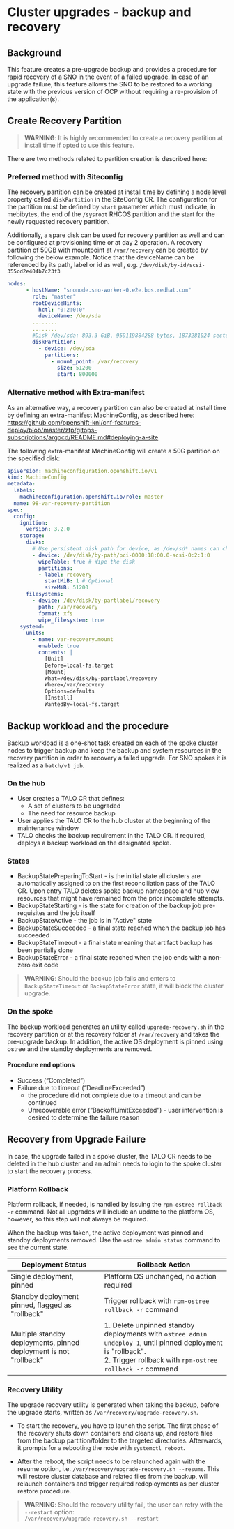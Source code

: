 # Cluster upgrades - backup and recovery #

## Background ##

This feature creates a pre-upgrade backup and provides a procedure for rapid recovery of a SNO in the event of a failed upgrade. In case of an upgrade failure, this feature allows the SNO to be restored to a working state with the previous version of OCP without requiring a re-provision of the application(s).  

## Create Recovery Partition ##

> **WARNING**: It is highly recommended to create a recovery partition at install time if opted to use this feature.

There are two methods related to partition creation is described here:

### Preferred method with Siteconfig ###

The recovery partition can be created at install time by defining a node level property called `diskPartition` in the SiteConfig CR. The configuration for the partition must be defined by `start` parameter which must indicate, in mebibytes, the end of the `/sysroot` RHCOS partition and the start for the newly requested recovery partition.

Additionally, a spare disk can be used for recovery partition as well and can be configured at provisioning time or at day 2 operation. A recovery partition of 50GB with mountpoint at `/var/recovery` can be created by following the below example. Notice that the deviceName can be referenced by its path, label or id as well, e.g. `/dev/disk/by-id/scsi-355cd2e404b7c23f3`

```yaml
nodes:
      - hostName: "snonode.sno-worker-0.e2e.bos.redhat.com"
        role: "master"
        rootDeviceHints:
          hctl: "0:2:0:0"
          deviceName: /dev/sda
        ........
        ........
        #Disk /dev/sda: 893.3 GiB, 959119884288 bytes, 1873281024 sectors
        diskPartition:
          - device: /dev/sda
            partitions:
              - mount_point: /var/recovery
                size: 51200
                start: 800000

```

### Alternative method with Extra-manifest

As an alternative way, a recovery partition can also be created at install time by defining an extra-manifest MachineConfig, as described here:<br>
<https://github.com/openshift-kni/cnf-features-deploy/blob/master/ztp/gitops-subscriptions/argocd/README.md#deploying-a-site>

The following extra-manifest MachineConfig will create a 50G partition on the specified disk:

```yaml
apiVersion: machineconfiguration.openshift.io/v1
kind: MachineConfig
metadata:
  labels:
    machineconfiguration.openshift.io/role: master
  name: 98-var-recovery-partition
spec:
  config:
    ignition:
      version: 3.2.0
    storage:
      disks:
        # Use persistent disk path for device, as /dev/sd* names can change
        - device: /dev/disk/by-path/pci-0000:18:00.0-scsi-0:2:1:0
          wipeTable: true # Wipe the disk
          partitions:
          - label: recovery
            startMiB: 1 # Optional
            sizeMiB: 51200
      filesystems:
        - device: /dev/disk/by-partlabel/recovery
          path: /var/recovery
          format: xfs
          wipe_filesystem: true
    systemd:
      units:
        - name: var-recovery.mount
          enabled: true
          contents: |
            [Unit]
            Before=local-fs.target
            [Mount]
            What=/dev/disk/by-partlabel/recovery
            Where=/var/recovery
            Options=defaults
            [Install]
            WantedBy=local-fs.target
```

## Backup workload and the procedure ##

Backup workload is a one-shot task created on each of the spoke cluster nodes to trigger backup and keep the backup and system resources in the recovery partition in order to recovery a failed upgrade. For SNO spokes it is realized as a `batch/v1 job`.


### On the hub ###

- User creates a TALO CR that defines:
  - A set of clusters to be upgraded  
  - The need for resource backup
- User applies the TALO CR to the hub cluster at the beginning of the maintenance window
- TALO checks the backup requirement in the TALO CR. If required, deploys a backup workload on the designated spoke.  

### States ###

- BackupStatePreparingToStart - is the initial state all clusters are automatically assigned to on the first reconciliation pass of the TALO CR. Upon entry TALO deletes spoke backup namespace and hub view resources that might have remained from the prior incomplete attempts.
- BackupStateStarting - is the state for creation of the backup job pre-requisites and the job itself
- BackupStateActive - the job is in "Active" state
- BackupStateSucceeded - a final state reached when the backup job has succeeded
- BackupStateTimeout - a final state meaning that artifact backup has been partially done
- BackupStateError - a final state reached when the job ends with a non-zero exit code

> **WARNING**: Should the backup job fails and enters to `BackupStateTimeout` or `BackupStateError` state, it will block the cluster upgrade.

### On the spoke ###

The backup workload generates an utility called `upgrade-recovery.sh` in the recovery partition or at the recovery folder at `/var/recovery` and takes the pre-upgrade backup. In addition, the active OS deployment is pinned using ostree and the standby deployments are removed.

#### Procedure end options ####

- Success (“Completed”)
- Failure due to timeout (“DeadlineExceeded”)  
  - the procedure did not complete due to a timeout and can be continued
  - Unrecoverable error (“BackoffLimitExceeded”) - user intervention is desired to determine the failure reason


## Recovery from Upgrade Failure

In case, the upgrade failed in a spoke cluster, the TALO CR needs to be deleted in the hub cluster and an admin needs to login to the spoke cluster to start the recovery process.

### Platform Rollback

Platform rollback, if needed, is handled by issuing the `rpm-ostree rollback -r` command. Not all upgrades will include
an update to the platform OS, however, so this step will not always be required.

When the backup was taken, the active deployment was pinned and standby deployments removed. Use the
`ostree admin status` command to see the current state.

|Deployment Status|Rollback Action|
|-----------------|---------------|
|Single deployment, pinned|Platform OS unchanged, no action required|
|Standby deployment pinned, flagged as "rollback"|Trigger rollback with `rpm-ostree rollback -r` command|
|Multiple standby deployments, pinned deployment is not "rollback"|1. Delete unpinned standby deployments with `ostree admin undeploy 1`, until pinned deployment is "rollback".<br>2. Trigger rollback with `rpm-ostree rollback -r` command|

### Recovery Utility

The upgrade recovery utility is generated when taking the backup, before the upgrade starts, written as `/var/recovery/upgrade-recovery.sh`.

* To start the recovery, you have to launch the script. The first phase of the recovery shuts down containers and cleans up, and restore files from the backup partition/folder to the targeted directories. Afterwards, it prompts for a rebooting the node with `systemctl reboot`.

* After the reboot, the script needs to be relaunched again with the resume option, i.e. `/var/recovery/upgrade-recovery.sh --resume`. This will restore cluster database and related files from the backup, will relaunch containers and trigger required redeployments as per cluster restore procedure.


> **WARNING**: Should the recovery utility fail, the user can retry with the `--restart` option:<br>
`/var/recovery/upgrade-recovery.sh --restart`



